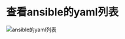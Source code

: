 # 查看ansible的yaml列表

![ansible的yaml列表](https://github.com/lykops/lykops/blob/master/doc/screenshot/%E6%9F%A5%E7%9C%8Bansible%E7%9A%84yaml%E5%88%97%E8%A1%A8.png?raw=true)